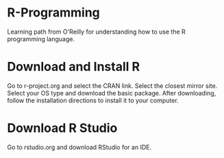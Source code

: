 # R-Programming
Learning path from O'Reilly for understanding how to use the R programming language.
# Download and Install R
Go to r-project.org and select the CRAN link. Select the closest mirror site. Select your OS type and download the basic package. After downloading, follow the installation directions to install it to your computer.
# Download R Studio
Go to rstudio.org and download RStudio for an IDE.